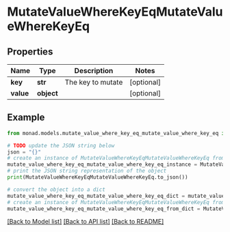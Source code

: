 # MutateValueWhereKeyEqMutateValueWhereKeyEq


## Properties

Name | Type | Description | Notes
------------ | ------------- | ------------- | -------------
**key** | **str** | The key to mutate | [optional] 
**value** | **object** |  | [optional] 

## Example

```python
from monad.models.mutate_value_where_key_eq_mutate_value_where_key_eq import MutateValueWhereKeyEqMutateValueWhereKeyEq

# TODO update the JSON string below
json = "{}"
# create an instance of MutateValueWhereKeyEqMutateValueWhereKeyEq from a JSON string
mutate_value_where_key_eq_mutate_value_where_key_eq_instance = MutateValueWhereKeyEqMutateValueWhereKeyEq.from_json(json)
# print the JSON string representation of the object
print(MutateValueWhereKeyEqMutateValueWhereKeyEq.to_json())

# convert the object into a dict
mutate_value_where_key_eq_mutate_value_where_key_eq_dict = mutate_value_where_key_eq_mutate_value_where_key_eq_instance.to_dict()
# create an instance of MutateValueWhereKeyEqMutateValueWhereKeyEq from a dict
mutate_value_where_key_eq_mutate_value_where_key_eq_from_dict = MutateValueWhereKeyEqMutateValueWhereKeyEq.from_dict(mutate_value_where_key_eq_mutate_value_where_key_eq_dict)
```
[[Back to Model list]](../README.md#documentation-for-models) [[Back to API list]](../README.md#documentation-for-api-endpoints) [[Back to README]](../README.md)


